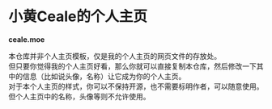 # 小黄Ceale的个人主页
**ceale.moe**

本仓库并非个人主页模板，仅是我的个人主页的网页文件的存放处。<br>
但只要你觉得我的个人主页好看，那么你就可以直接复制本仓库，然后修改一下其中的信息（比如说头像，名称）让它成为你的个人主页。<br>
对于本个人主页的样式，你可以不保持开源，也不需要标明作者，可以随意使用。但个人主页中的名称，头像等则不允许使用。
